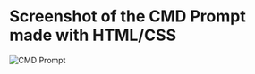 # Screenshot of the CMD Prompt made with HTML/CSS
![CMD Prompt](https://github.com/stevenholtman/Images/blob/main/cmdprompt.png?raw=true)
